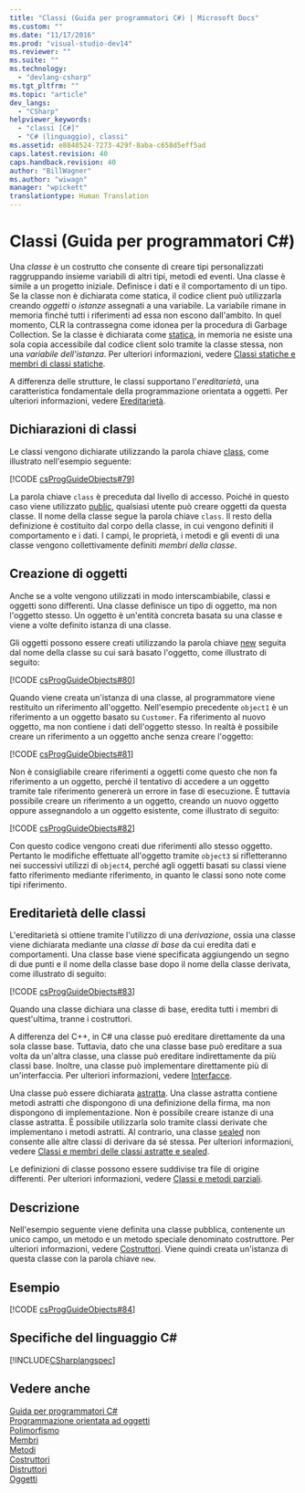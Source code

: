 ```yaml
---
title: "Classi (Guida per programmatori C#) | Microsoft Docs"
ms.custom: ""
ms.date: "11/17/2016"
ms.prod: "visual-studio-dev14"
ms.reviewer: ""
ms.suite: ""
ms.technology: 
  - "devlang-csharp"
ms.tgt_pltfrm: ""
ms.topic: "article"
dev_langs: 
  - "CSharp"
helpviewer_keywords: 
  - "classi [C#]"
  - "C# (linguaggio), classi"
ms.assetid: e8848524-7273-429f-8aba-c658d5eff5ad
caps.latest.revision: 40
caps.handback.revision: 40
author: "BillWagner"
ms.author: "wiwagn"
manager: "wpickett"
translationtype: Human Translation
---
```

# Classi (Guida per programmatori C#)
Una *classe* è un costrutto che consente di creare tipi personalizzati raggruppando insieme variabili di altri tipi, metodi ed eventi.  Una classe è simile a un progetto iniziale.  Definisce i dati e il comportamento di un tipo.  Se la classe non è dichiarata come statica, il codice client può utilizzarla creando *oggetti* o *istanze* assegnati a una variabile.  La variabile rimane in memoria finché tutti i riferimenti ad essa non escono dall'ambito.  In quel momento, CLR la contrassegna come idonea per la procedura di Garbage Collection.  Se la classe è dichiarata come [statica](../../../csharp/language-reference/keywords/static.md), in memoria ne esiste una sola copia accessibile dal codice client solo tramite la classe stessa, non una *variabile dell'istanza*.  Per ulteriori informazioni, vedere [Classi statiche e membri di classi statiche](../../../csharp/programming-guide/classes-and-structs/static-classes-and-static-class-members.md).  
  
 A differenza delle strutture, le classi supportano l'*ereditarietà*, una caratteristica fondamentale della programmazione orientata a oggetti.  Per ulteriori informazioni, vedere [Ereditarietà](../../../csharp/programming-guide/classes-and-structs/inheritance.md).  
  
## Dichiarazioni di classi  
 Le classi vengono dichiarate utilizzando la parola chiave [class](../../../csharp/language-reference/keywords/class.md), come illustrato nell'esempio seguente:  
  
 [!CODE [csProgGuideObjects#79](../CodeSnippet/VS_Snippets_VBCSharp/csProgGuideObjects#79)]  
  
 La parola chiave `class` è preceduta dal livello di accesso.  Poiché in questo caso viene utilizzato [public](../../../csharp/language-reference/keywords/public.md), qualsiasi utente può creare oggetti da questa classe.  Il nome della classe segue la parola chiave `class`.  Il resto della definizione è costituito dal corpo della classe, in cui vengono definiti il comportamento e i dati.  I campi, le proprietà, i metodi e gli eventi di una classe vengono collettivamente definiti *membri della classe*.  
  
## Creazione di oggetti  
 Anche se a volte vengono utilizzati in modo interscambiabile, classi e oggetti sono differenti.  Una classe definisce un tipo di oggetto, ma non l'oggetto stesso.  Un oggetto è un'entità concreta basata su una classe e viene a volte definito istanza di una classe.  
  
 Gli oggetti possono essere creati utilizzando la parola chiave [new](../../../csharp/language-reference/keywords/new.md) seguita dal nome della classe su cui sarà basato l'oggetto, come illustrato di seguito:  
  
 [!CODE [csProgGuideObjects#80](../CodeSnippet/VS_Snippets_VBCSharp/csProgGuideObjects#80)]  
  
 Quando viene creata un'istanza di una classe, al programmatore viene restituito un riferimento all'oggetto.  Nell'esempio precedente `object1` è un riferimento a un oggetto basato su `Customer`.  Fa riferimento al nuovo oggetto, ma non contiene i dati dell'oggetto stesso.  In realtà è possibile creare un riferimento a un oggetto anche senza creare l'oggetto:  
  
 [!CODE [csProgGuideObjects#81](../CodeSnippet/VS_Snippets_VBCSharp/csProgGuideObjects#81)]  
  
 Non è consigliabile creare riferimenti a oggetti come questo che non fa riferimento a un oggetto, perché il tentativo di accedere a un oggetto tramite tale riferimento genererà un errore in fase di esecuzione.  È tuttavia possibile creare un riferimento a un oggetto, creando un nuovo oggetto oppure assegnandolo a un oggetto esistente, come illustrato di seguito:  
  
 [!CODE [csProgGuideObjects#82](../CodeSnippet/VS_Snippets_VBCSharp/csProgGuideObjects#82)]  
  
 Con questo codice vengono creati due riferimenti allo stesso oggetto.  Pertanto le modifiche effettuate all'oggetto tramite `object3` si rifletteranno nei successivi utilizzi di `object4`,  perché agli oggetti basati su classi viene fatto riferimento mediante riferimento, in quanto le classi sono note come tipi riferimento.  
  
## Ereditarietà delle classi  
 L'ereditarietà si ottiene tramite l'utilizzo di una *derivazione*, ossia una classe viene dichiarata mediante una *classe di base* da cui eredita dati e comportamenti.  Una classe base viene specificata aggiungendo un segno di due punti e il nome della classe base dopo il nome della classe derivata, come illustrato di seguito:  
  
 [!CODE [csProgGuideObjects#83](../CodeSnippet/VS_Snippets_VBCSharp/csProgGuideObjects#83)]  
  
 Quando una classe dichiara una classe di base, eredita tutti i membri di quest'ultima, tranne i costruttori.  
  
 A differenza del C\+\+, in C\# una classe può ereditare direttamente da una sola classe base.  Tuttavia, dato che una classe base può ereditare a sua volta da un'altra classe, una classe può ereditare indirettamente da più classi base.  Inoltre, una classe può implementare direttamente più di un'interfaccia.  Per ulteriori informazioni, vedere [Interfacce](../../../csharp/programming-guide/interfaces/index.md).  
  
 Una classe può essere dichiarata [astratta](../../../csharp/language-reference/keywords/abstract.md).  Una classe astratta contiene metodi astratti che dispongono di una definizione della firma, ma non dispongono di implementazione.  Non è possibile creare istanze di una classe astratta.  È possibile utilizzarla solo tramite classi derivate che implementano i metodi astratti.  Al contrario, una classe [sealed](../../../csharp/language-reference/keywords/sealed.md) non consente alle altre classi di derivare da sé stessa.  Per ulteriori informazioni, vedere [Classi e membri delle classi astratte e sealed](../../../csharp/programming-guide/classes-and-structs/abstract-and-sealed-classes-and-class-members.md).  
  
 Le definizioni di classe possono essere suddivise tra file di origine differenti.  Per ulteriori informazioni, vedere [Classi e metodi parziali](../../../csharp/programming-guide/classes-and-structs/partial-classes-and-methods.md).  
  
## Descrizione  
 Nell'esempio seguente viene definita una classe pubblica, contenente un unico campo, un metodo e un metodo speciale denominato costruttore.  Per ulteriori informazioni, vedere [Costruttori](../../../csharp/programming-guide/classes-and-structs/constructors.md).  Viene quindi creata un'istanza di questa classe con la parola chiave `new`.  
  
## Esempio  
 [!CODE [csProgGuideObjects#84](../CodeSnippet/VS_Snippets_VBCSharp/csProgGuideObjects#84)]  
  
## Specifiche del linguaggio C\#  
 [!INCLUDE[CSharplangspec](../../../csharp/language-reference/keywords/includes/csharplangspec_md.md)]  
  
## Vedere anche  
 [Guida per programmatori C\#](../../../csharp/programming-guide/index.md)   
 [Programmazione orientata ad oggetti](../Topic/Object-Oriented%20Programming%20\(C%23%20and%20Visual%20Basic\).md)   
 [Polimorfismo](../../../csharp/programming-guide/classes-and-structs/polymorphism.md)   
 [Membri](../../../csharp/programming-guide/classes-and-structs/members.md)   
 [Metodi](../../../csharp/programming-guide/classes-and-structs/methods.md)   
 [Costruttori](../../../csharp/programming-guide/classes-and-structs/constructors.md)   
 [Distruttori](../../../csharp/programming-guide/classes-and-structs/destructors.md)   
 [Oggetti](../../../csharp/programming-guide/classes-and-structs/objects.md)